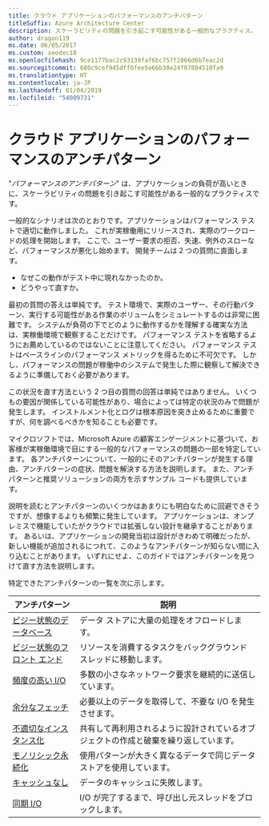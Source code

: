 ```yaml
---
title: クラウド アプリケーションのパフォーマンスのアンチパターン
titleSuffix: Azure Architecture Center
description: スケーラビリティの問題を引き起こす可能性がある一般的なプラクティス。
author: dragon119
ms.date: 06/05/2017
ms.custom: seodec18
ms.openlocfilehash: 9ce1177bac2c93139faf6bc757f2866d6b7eac2d
ms.sourcegitcommit: 680c9cef945dff6fee5e66b38e24f07804510fa9
ms.translationtype: HT
ms.contentlocale: ja-JP
ms.lasthandoff: 01/04/2019
ms.locfileid: "54009731"
---
```

# <a name="performance-antipatterns-for-cloud-applications"></a>クラウド アプリケーションのパフォーマンスのアンチパターン

"*パフォーマンスのアンチパターン*" は、アプリケーションの負荷が高いときに、スケーラビリティの問題を引き起こす可能性がある一般的なプラクティスです。

一般的なシナリオは次のとおりです。アプリケーションはパフォーマンス テストで適切に動作しました。 これが実稼働用にリリースされ、実際のワークロードの処理を開始します。 ここで、ユーザー要求の拒否、失速、例外のスローなど、パフォーマンスが悪化し始めます。 開発チームは 2 つの質問に直面します。

- なぜこの動作がテスト中に現れなかったのか。
- どうやって直すか。

最初の質問の答えは単純です。 テスト環境で、実際のユーザー、その行動パターン、実行する可能性がある作業のボリュームをシミュレートするのは非常に困難です。 システムが負荷の下でどのように動作するかを理解する確実な方法は、実稼働環境で観察することだけです。 パフォーマンス テストを省略するようにお薦めしているのではないことに注意してください。 パフォーマンス テストはベースラインのパフォーマンス メトリックを得るために不可欠です。 しかし、パフォーマンスの問題が稼働中のシステムで発生した際に観察して解決できるように準備しておく必要があります。

この状況を直す方法という 2 つ目の質問の回答は単純ではありません。 いくつもの要因が関係している可能性があり、場合によっては特定の状況のみで問題が発生します。 インストルメント化とログは根本原因を突き止めるために重要ですが、何を調べるべきかを知ることも必要です。

マイクロソフトでは、Microsoft Azure の顧客エンゲージメントに基づいて、お客様が実稼働環境で目にする一般的なパフォーマンスの問題の一部を特定しています。 各アンチパターンについて、一般的にそのアンチパターンが発生する理由、アンチパターンの症状、問題を解決する方法を説明します。 また、アンチパターンと推奨ソリューションの両方を示すサンプル コードも提供しています。

説明を読むとアンチパターンのいくつかはあまりにも明白なために回避できそうですが、想像するよりも頻繁に発生しています。 アプリケーションは、オンプレミスで機能していたがクラウドでは拡張しない設計を継承することがあります。 あるいは、アプリケーションの開発当初は設計がきわめて明確だったが、新しい機能が追加されるにつれて、このようなアンチパターンが知らない間に入り込むことがあります。 いずれにせよ、このガイドではアンチパターンを見つけて直す方法を説明します。

特定できたアンチパターンの一覧を次に示します。

| アンチパターン | 説明 |
|-------------|-------------|
| [ビジー状態のデータベース][BusyDatabase] | データ ストアに大量の処理をオフロードします。 |
| [ビジー状態のフロント エンド][BusyFrontEnd] | リソースを消費するタスクをバックグラウンド スレッドに移動します。 |
| [頻度の高い I/O][ChattyIO] | 多数の小さなネットワーク要求を継続的に送信しています。 |
| [余分なフェッチ][ExtraneousFetching] | 必要以上のデータを取得して、不要な I/O を発生させます。 |
| [不適切なインスタンス化][ImproperInstantiation] | 共有して再利用されるように設計されているオブジェクトの作成と破棄を繰り返しています。 |
| [モノリシック永続化][MonolithicPersistence] | 使用パターンが大きく異なるデータで同じデータ ストアを使用しています。 |
| [キャッシュなし][NoCaching] | データのキャッシュに失敗します。 |
| [同期 I/O][SynchronousIO] | I/O が完了するまで、呼び出し元スレッドをブロックします。 |

[BusyDatabase]: ./busy-database/index.md
[BusyFrontEnd]: ./busy-front-end/index.md
[ChattyIO]: ./chatty-io/index.md
[ExtraneousFetching]: ./extraneous-fetching/index.md
[ImproperInstantiation]: ./improper-instantiation/index.md
[MonolithicPersistence]: ./monolithic-persistence/index.md
[NoCaching]: ./no-caching/index.md
[SynchronousIO]: ./synchronous-io/index.md
